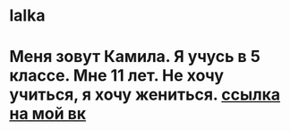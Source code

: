 # lalka
# Меня зовут Камила. Я учусь в 5 классе. Мне 11 лет. Не хочу учиться, я хочу жениться. [ссылка на мой вк](vk.com\scamilok) 
       
